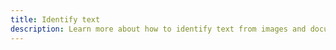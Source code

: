 ```yaml
---
title: Identify text
description: Learn more about how to identify text from images and documents in your application using AWS Amplify.
---
```


<inline-fragment platform="js" src="~/lib/predictions/fragments/js/identify-text.md"></inline-fragment> <inline-fragment platform="ios" src="~/lib/predictions/fragments/ios/identify-text.md"></inline-fragment> <inline-fragment platform="android" src="~/lib/predictions/fragments/android/identify-text.md"></inline-fragment>
